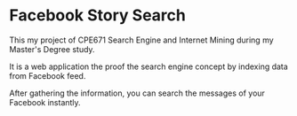 # Facebook Story Search
This my project of CPE671 Search Engine and Internet Mining during my Master's Degree study.

It is a web application the proof the search engine concept by indexing data from Facebook feed.

After gathering the information, you can search the messages of your Facebook instantly.
